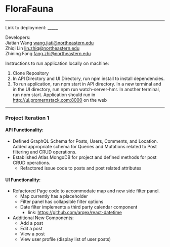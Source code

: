 # FloraFauna
----
Link to deployment: _____

Developers:  
Jiatian Wang wang.jiati@northeastern.edu  
Zhiqi Lin lin.zhiq@northeastern.edu  
Zhining Fang fang.zhi@northeastern.edu  

Instructions to run application locally on machine:  
1. Clone Repository
2. In API Directory and UI Directory, run npm install to install dependencies.
3. To run application, run npm start in API directory. In a new terminal and in the UI directory, 
   run npm run watch-server-hmr. In another terminal, run npm start.
Application should run in http://ui.promernstack.com:8000 on the web
   
---
### Project Iteration 1

#### API Functionality:
* Defined GraphQL Schema for Posts, Users, Comments, and Location. Added appropriate schema for
  Queries and Mutations related to Post filtering and CRUD operations.
* Established Atlas MongoDB for project and defined methods for post CRUD operations.
    * Refactored issue code to posts and post related attributes
    

#### UI Functionality:
* Refactored Page code to accommodate map and new side filter panel. 
    * Map currently has a placeholder
    * Filter panel has collapsible filter options
    * Date filter implements a third party calendar component
        * link: https://github.com/arqex/react-datetime
* Additional New Components:
    * Add a post
    * Edit a post
    * View a post
    * View user profile (display list of user posts)
